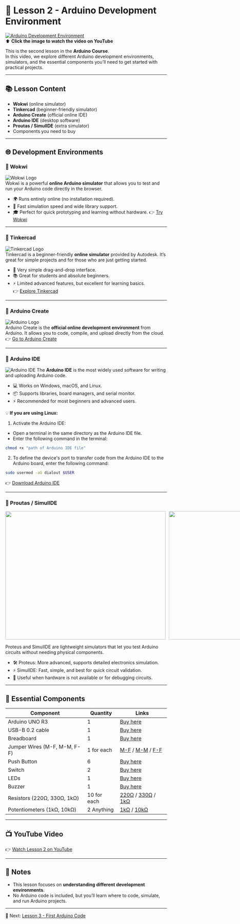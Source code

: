 # 🎥 Lesson 2 - Arduino Development Environment  

[![Arduino Development Environment](https://github.com/IronWolf437/arduino-course/blob/main/lesson-2%20%7C%20Arduino%20Development%20Environment/thumbnail.png)](https://www.youtube.com/embed/QxJI4bCceyU?si=HGSmwg6K3sQvr1W4)  
⬆️ **Click the image to watch the video on YouTube**  

This is the second lesson in the **Arduino Course**.  
In this video, we explore different Arduino development environments, simulators, and the essential components you’ll need to get started with practical projects.  

---

## 📚 Lesson Content
- **Wokwi** (online simulator)  
- **Tinkercad** (beginner-friendly simulator)  
- **Arduino Create** (official online IDE)  
- **Arduino IDE** (desktop software)  
- **Proutas / SimulIDE** (extra simulator)  
- Components you need to buy  

---

## 🌐 Development Environments

### 🔹 Wokwi
![Wokwi Logo](https://github.com/IronWolf437/arduino-course/blob/main/lesson-2%20%7C%20Arduino%20Development%20Environment/wokwi.png)  
Wokwi is a powerful **online Arduino simulator** that allows you to test and run your Arduino code directly in the browser.  
- 🌍 Runs entirely online (no installation required).  
- 🚀 Fast simulation speed and wide library support.  
- 🎓 Perfect for quick prototyping and learning without hardware. 
👉 [Try Wokwi](https://wokwi.com/)  

---

### 🔹 Tinkercad
![Tinkercad Logo](https://github.com/IronWolf437/arduino-course/blob/main/lesson-2%20%7C%20Arduino%20Development%20Environment/tinkercad.png)  
Tinkercad is a beginner-friendly **online simulator** provided by Autodesk. It’s great for simple projects and for those who are just getting started.
- 🎨 Very simple drag-and-drop interface.  
- 📚 Great for students and absolute beginners.  
- ⚡ Limited advanced features, but excellent for learning basics.  
👉 [Explore Tinkercad](https://www.tinkercad.com/)  

---

### 🔹 Arduino Create
![Arduino Logo](https://github.com/IronWolf437/arduino-course/blob/main/lesson-2%20%7C%20Arduino%20Development%20Environment/arduino%20create.png)  
Arduino Create is the **official online development environment** from Arduino. It allows you to code, compile, and upload directly from the cloud.  
👉 [Go to Arduino Create](https://login.arduino.cc/login?state=hKFo2SBjMzdkbWx4ZV8zRUc0emYtMlUtNGs5Y055aUYxbmNkcKFupWxvZ2luo3RpZNkgaDhTRGZfOVhJaWpVcFVqWFlkbDNaTlVTV3NKQlFwOHSjY2lk2SBlOXFpcEEyTjBrOVA4dnZyZTlmZEdjNnU5S2w5ZUhTUA&client=e9qipA2N0k9P8vvre9fdGc6u9Kl9eHSP&protocol=oauth2&scope=openid+profile+email&redirect_uri=https%3A%2F%2Fapp.arduino.cc&response_type=code&response_mode=query&nonce=ZE5aT2lnYzBCUWNRb1h%2BVXM5NmxLNE85RGtSbndua2pBOEllaHZ2QnJpUQ%3D%3D&code_challenge=uqgNJenQw-b8eLsc8Zrao_Fua5V9DLWe0WDXNCtIHTI&code_challenge_method=S256&auth0Client=eyJuYW1lIjoiYXV0aDAtc3BhLWpzIiwidmVyc2lvbiI6IjIuMS4zIn0%3D#/sso/login)  

---

### 🔹 Arduino IDE
![Arduino IDE](https://github.com/IronWolf437/arduino-course/blob/main/lesson-2%20%7C%20Arduino%20Development%20Environment/arduino%20ide.png)
The **Arduino IDE** is the most widely used software for writing and uploading Arduino code.
- 💻 Works on Windows, macOS, and Linux.  
- 📦 Supports libraries, board managers, and serial monitor.  
- ⚡ Recommended for most beginners and advanced users.

💡 **If you are using Linux:**
1. Activate the Arduino IDE:
- Open a terminal in the same directory as the Arduino IDE file.
- Enter the following command in the terminal:
```bash
chmod +x "path of Arduino IDE file"
```
2. To define the device's port to transfer code from the Arduino IDE to the Arduino board, enter the following command:
```bash
sudo usermod -aG dialout $USER
```
👉 [Download Arduino IDE](https://www.arduino.cc/en/software/)  

---

### 🔹 Proutas / SimulIDE
<div style="display: flex; gap: 10px;">
  <img src="https://github.com/IronWolf437/arduino-course/blob/main/lesson-2%20%7C%20Arduino%20Development%20Environment/proteus.jpg" style="width:500px; height:400px; object-fit:cover;"/>
  <img src="https://github.com/IronWolf437/arduino-course/blob/main/lesson-2%20%7C%20Arduino%20Development%20Environment/simulide.png" style="width:500px; height:400px; object-fit:cover;"/>
</div>

Proteus and SimulIDE are lightweight simulators that let you test Arduino circuits without needing physical components.
- 🛠️ Proteus: More advanced, supports detailed electronics simulation.
- ⚡ SimulIDE: Fast, simple, and best for quick circuit validation.
- 🎯 Useful when hardware is not available or for debugging circuits.

---

## 🔧 Essential Components  

| Component      | Quantity | Links |
|----------------|----------|-------|
| Arduino UNO R3 | 1 | [Buy here](https://free-electronic.com/product/arduino-uno-r3/) |
| USB-B 0.2 cable | 1 | [Buy here](https://lampatronics.com/product/usb-programming-cable-1-5m-for-arduino-uno-mega-high-quality/)|
| Breadboard     | 1 | [Buy here](https://free-electronic.com/product/breadboard-soldless-830-tie-points/) |
| Jumper Wires (M-F, M-M, F-F) | 1 for each | [M-F](https://www.ram-e-shop.com/shop/ph60-mf-20cm-ph60-20cm-male-to-female-40-jumper-wires-set-7066) / [M-M](https://www.ram-e-shop.com/shop/ph61-mm-20cm-ph61-20cm-male-to-male-40-jumper-wires-set-7094) / [F-F](https://www.ram-e-shop.com/shop/ph62-ff-20cm-ph62-20cm-female-to-female-40-jumper-wires-set-7189) |
| Push Button    | 6 | [Buy here](https://www.ram-e-shop.com/shop/ph62-ff-20cm-ph62-20cm-female-to-female-40-jumper-wires-set-7189) |
| Switch         | 2 | [Buy here](https://free-electronic.com/product/dip-switch-1-way/) |
| LEDs           | 1 | [Buy here](https://free-electronic.com/product/led20-mixed-color-led-size-5mm/) |
| Buzzer         | 1 | [Buy here](https://free-electronic.com/product/small-buzzer-5v/) |
| Resistors (220Ω, 330Ω, 1kΩ) | 10 for each | [220Ω](https://free-electronic.com/product/resistor-220-ohm-1-4w/) / [330Ω](https://free-electronic.com/product/resistor-330-ohm-1-4w/) / [1kΩ](https://free-electronic.com/product/resistor-1-kohm-1-4w/) |
| Potentiometers (1kΩ, 10kΩ) | 2 Anything | [1kΩ](https://free-electronic.com/product/rotary-pot-3pin-1-kohm-1-2w/) / [10kΩ](https://free-electronic.com/product/rotary-pot-3pin-10-kohm-1-2w/) |

---

## 📺 YouTube Video
👉 [Watch Lesson 2 on YouTube](https://www.youtube.com/embed/QxJI4bCceyU?si=HGSmwg6K3sQvr1W4)  

---

## 📝 Notes
- This lesson focuses on **understanding different development environments**.  
- No Arduino code is included, but you’ll learn where to code, simulate, and run Arduino projects.  

---

🔗 Next: [Lesson 3 - First Arduino Code](https://github.com/IronWolf437/arduino-course/tree/main/lesson-3%20%7C%20First%20Arduino%20code)  
